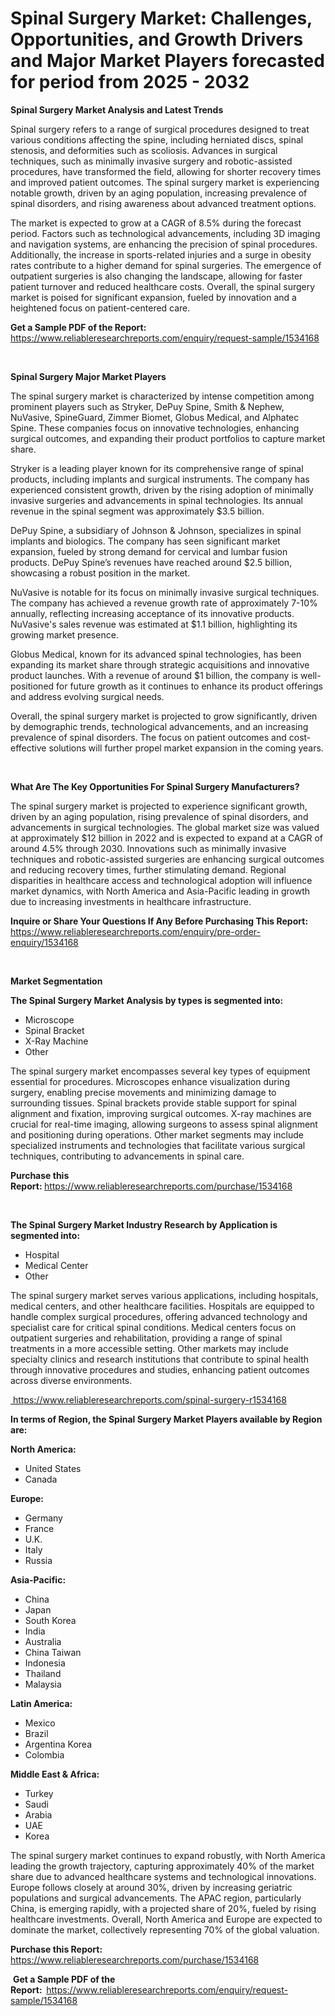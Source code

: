 <p><h1>Spinal Surgery Market: Challenges, Opportunities, and Growth Drivers and Major Market Players forecasted for period from 2025 - 2032</h1></p><p><strong>Spinal Surgery Market Analysis and Latest Trends</strong></p>
<p><p>Spinal surgery refers to a range of surgical procedures designed to treat various conditions affecting the spine, including herniated discs, spinal stenosis, and deformities such as scoliosis. Advances in surgical techniques, such as minimally invasive surgery and robotic-assisted procedures, have transformed the field, allowing for shorter recovery times and improved patient outcomes. The spinal surgery market is experiencing notable growth, driven by an aging population, increasing prevalence of spinal disorders, and rising awareness about advanced treatment options. </p><p>The market is expected to grow at a CAGR of 8.5% during the forecast period. Factors such as technological advancements, including 3D imaging and navigation systems, are enhancing the precision of spinal procedures. Additionally, the increase in sports-related injuries and a surge in obesity rates contribute to a higher demand for spinal surgeries. The emergence of outpatient surgeries is also changing the landscape, allowing for faster patient turnover and reduced healthcare costs. Overall, the spinal surgery market is poised for significant expansion, fueled by innovation and a heightened focus on patient-centered care.</p></p>
<p><strong>Get a Sample PDF of the Report:&nbsp;</strong> <a href="https://www.reliableresearchreports.com/enquiry/request-sample/1534168?utm_campaign=2321&utm_medium=2&utm_source=Github&utm_content=ia&utm_term=12042025&utm_id=spinal-surgery">https://www.reliableresearchreports.com/enquiry/request-sample/1534168</a></p>
<p>&nbsp;</p>
<p><strong>Spinal Surgery Major Market Players</strong></p>
<p><p>The spinal surgery market is characterized by intense competition among prominent players such as Stryker, DePuy Spine, Smith & Nephew, NuVasive, SpineGuard, Zimmer Biomet, Globus Medical, and Alphatec Spine. These companies focus on innovative technologies, enhancing surgical outcomes, and expanding their product portfolios to capture market share.</p><p>Stryker is a leading player known for its comprehensive range of spinal products, including implants and surgical instruments. The company has experienced consistent growth, driven by the rising adoption of minimally invasive surgeries and advancements in spinal technologies. Its annual revenue in the spinal segment was approximately $3.5 billion.</p><p>DePuy Spine, a subsidiary of Johnson & Johnson, specializes in spinal implants and biologics. The company has seen significant market expansion, fueled by strong demand for cervical and lumbar fusion products. DePuy Spine’s revenues have reached around $2.5 billion, showcasing a robust position in the market.</p><p>NuVasive is notable for its focus on minimally invasive surgical techniques. The company has achieved a revenue growth rate of approximately 7-10% annually, reflecting increasing acceptance of its innovative products. NuVasive's sales revenue was estimated at $1.1 billion, highlighting its growing market presence.</p><p>Globus Medical, known for its advanced spinal technologies, has been expanding its market share through strategic acquisitions and innovative product launches. With a revenue of around $1 billion, the company is well-positioned for future growth as it continues to enhance its product offerings and address evolving surgical needs.</p><p>Overall, the spinal surgery market is projected to grow significantly, driven by demographic trends, technological advancements, and an increasing prevalence of spinal disorders. The focus on patient outcomes and cost-effective solutions will further propel market expansion in the coming years.</p></p>
<p>&nbsp;</p>
<p><strong>What Are The Key Opportunities For Spinal Surgery Manufacturers?</strong></p>
<p><p>The spinal surgery market is projected to experience significant growth, driven by an aging population, rising prevalence of spinal disorders, and advancements in surgical technologies. The global market size was valued at approximately $12 billion in 2022 and is expected to expand at a CAGR of around 4.5% through 2030. Innovations such as minimally invasive techniques and robotic-assisted surgeries are enhancing surgical outcomes and reducing recovery times, further stimulating demand. Regional disparities in healthcare access and technological adoption will influence market dynamics, with North America and Asia-Pacific leading in growth due to increasing investments in healthcare infrastructure.</p></p>
<p><strong>Inquire or Share Your Questions If Any Before Purchasing This Report:</strong> <a href="https://www.reliableresearchreports.com/enquiry/pre-order-enquiry/1534168?utm_campaign=2321&utm_medium=2&utm_source=Github&utm_content=ia&utm_term=12042025&utm_id=spinal-surgery">https://www.reliableresearchreports.com/enquiry/pre-order-enquiry/1534168</a></p>
<p>&nbsp;</p>
<p><strong>Market Segmentation</strong></p>
<p><strong>The Spinal Surgery Market Analysis by types is segmented into:</strong></p>
<p><ul><li>Microscope</li><li>Spinal Bracket</li><li>X-Ray Machine</li><li>Other</li></ul></p>
<p><p>The spinal surgery market encompasses several key types of equipment essential for procedures. Microscopes enhance visualization during surgery, enabling precise movements and minimizing damage to surrounding tissues. Spinal brackets provide stable support for spinal alignment and fixation, improving surgical outcomes. X-ray machines are crucial for real-time imaging, allowing surgeons to assess spinal alignment and positioning during operations. Other market segments may include specialized instruments and technologies that facilitate various surgical techniques, contributing to advancements in spinal care.</p></p>
<p><strong>Purchase this Report:&nbsp;</strong><a href="https://www.reliableresearchreports.com/purchase/1534168?utm_campaign=2321&utm_medium=2&utm_source=Github&utm_content=ia&utm_term=12042025&utm_id=spinal-surgery">https://www.reliableresearchreports.com/purchase/1534168</a></p>
<p>&nbsp;</p>
<p><strong>The Spinal Surgery Market Industry Research by Application is segmented into:</strong></p>
<p><ul><li>Hospital</li><li>Medical Center</li><li>Other</li></ul></p>
<p><p>The spinal surgery market serves various applications, including hospitals, medical centers, and other healthcare facilities. Hospitals are equipped to handle complex surgical procedures, offering advanced technology and specialist care for critical spinal conditions. Medical centers focus on outpatient surgeries and rehabilitation, providing a range of spinal treatments in a more accessible setting. Other markets may include specialty clinics and research institutions that contribute to spinal health through innovative procedures and studies, enhancing patient outcomes across diverse environments.</p></p>
<p><a href="https://www.reliableresearchreports.com/spinal-surgery-r1534168?utm_campaign=2321&utm_medium=2&utm_source=Github&utm_content=ia&utm_term=12042025&utm_id=spinal-surgery">&nbsp;https://www.reliableresearchreports.com/spinal-surgery-r1534168</a></p>
<p><strong>In terms of Region, the Spinal Surgery Market Players available by Region are:</strong></p>
<p>
    <p> <strong> North America: </strong>
        <ul>
            <li>United States</li>
            <li>Canada</li>
        </ul>
        </p> 
    <p> <strong> Europe: </strong>
        <ul>
            <li>Germany</li>
            <li>France</li>
            <li>U.K.</li>
            <li>Italy</li>
            <li>Russia</li>
        </ul>
        </p> 
    <p> <strong> Asia-Pacific: </strong>
        <ul>
            <li>China</li>
            <li>Japan</li>
            <li>South Korea</li>
            <li>India</li>
            <li>Australia</li>
            <li>China Taiwan</li>
            <li>Indonesia</li>
            <li>Thailand</li>
            <li>Malaysia</li>
        </ul>
        </p> 
    <p> <strong> Latin America: </strong>
        <ul>
            <li>Mexico</li>
            <li>Brazil</li>
            <li>Argentina Korea</li>
            <li>Colombia</li>
        </ul>
        </p> 
    <p> <strong> Middle East & Africa: </strong>
        <ul>
            <li>Turkey</li>
            <li>Saudi</li>
            <li>Arabia</li>
            <li>UAE</li>
            <li>Korea</li>
        </ul>
    </p>
    </p>
<p><p>The spinal surgery market continues to expand robustly, with North America leading the growth trajectory, capturing approximately 40% of the market share due to advanced healthcare systems and technological innovations. Europe follows closely at around 30%, driven by increasing geriatric populations and surgical advancements. The APAC region, particularly China, is emerging rapidly, with a projected share of 20%, fueled by rising healthcare investments. Overall, North America and Europe are expected to dominate the market, collectively representing 70% of the global valuation.</p></p>
<p><strong>Purchase this Report: </strong><a href="https://www.reliableresearchreports.com/purchase/1534168?utm_campaign=2321&utm_medium=2&utm_source=Github&utm_content=ia&utm_term=12042025&utm_id=spinal-surgery">https://www.reliableresearchreports.com/purchase/1534168</a></p>
<p>&nbsp;<strong>Get a Sample PDF of the Report:&nbsp;&nbsp;</strong><a href="https://www.reliableresearchreports.com/enquiry/request-sample/1534168?utm_campaign=2321&utm_medium=2&utm_source=Github&utm_content=ia&utm_term=12042025&utm_id=spinal-surgery">https://www.reliableresearchreports.com/enquiry/request-sample/1534168</a></p>
<p><strong></strong></p>
<p><p></p><p></p><p></p></p>